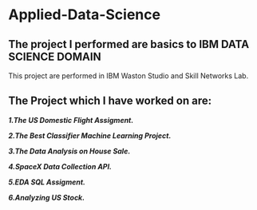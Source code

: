# Applied-Data-Science
## The project I performed are basics to IBM DATA SCIENCE DOMAIN
 
 This project are performed in IBM Waston Studio and Skill Networks Lab.

## The Project which I have worked on are:

***1.The US Domestic Flight Assigment.***

***2.The Best Classifier Machine Learning Project.***

***3.The Data Analysis on House Sale.***

***4.SpaceX Data Collection API.***

***5.EDA SQL Assigment.***

***6.Analyzing US Stock.***

